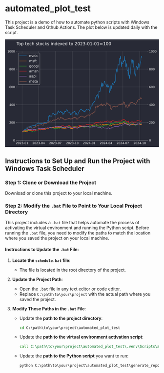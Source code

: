 # automated_plot_test

This project is a demo of how to automate python scripts with Windows Task Scheduler and Gthub Actions.
The plot below is updated daily with the script.

![Final plott](https://github.com/martingeew/automated_plot_test/blob/main/stock_plot_2024-10-13_13-15-06.png?raw=true)

## Instructions to Set Up and Run the Project with Windows Task Scheduler

### Step 1: Clone or Download the Project
Download or clone this project to your local machine.

### Step 2: Modify the `.bat` File to Point to Your Local Project Directory

This project includes a `.bat` file that helps automate the process of activating the virtual environment and running the Python script. Before running the `.bat` file, you need to modify the paths to match the location where you saved the project on your local machine.

#### Instructions to Update the `.bat` File:

1. **Locate the `schedule.bat` file**:
   - The file is located in the root directory of the project.

2. **Update the Project Path**:
   - Open the `.bat` file in any text editor or code editor.
   - Replace `C:\path\to\your\project` with the actual path where you saved the project.

3. **Modify These Paths in the `.bat` File**:
   - Update the **path to the project directory**:
     ```bat
     cd C:\path\to\your\project\automated_plot_test
     ```
   - Update the **path to the virtual environment activation script**:
     ```bat
     call C:\path\to\your\project\automated_plot_test\.venv\Scripts\activate.bat
     ```
   - Update the **path to the Python script** you want to run:
     ```bat
     python C:\path\to\your\project\automated_plot_test\generate_report.py
     ```